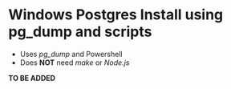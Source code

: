 # Windows Postgres Install using pg_dump and scripts

* Uses *pg_dump* and Powershell
* Does **NOT** need *make* or *Node.js*

**TO BE ADDED**